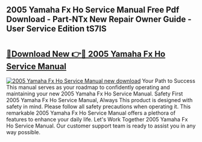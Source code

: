 ## 2005 Yamaha Fx Ho Service Manual Free Pdf Download - Part-NTx New Repair Owner Guide - User Service Edition tS7IS

# <h2><a href="http://bc219.oget.top/?id=2005+Yamaha+Fx+Ho+Service+Manual">🔗Download New 👉🔴 2005 Yamaha Fx Ho Service Manual</a></h2>

[![2005 Yamaha Fx Ho Service Manual new download](https://i.imgur.com/5g1atiW.png)](http://bc219.oget.top/?id=2005+Yamaha+Fx+Ho+Service+Manual)
Your Path to Success This manual serves as your roadmap to confidently operating and maintaining your new 2005 Yamaha Fx Ho Service Manual. Safety First 2005 Yamaha Fx Ho Service Manual, Always This product is designed with safety in mind. Please follow all safety precautions when operating it. This remarkable 2005 Yamaha Fx Ho Service Manual offers a plethora of features to enhance your daily life. Let's Work Together 2005 Yamaha Fx Ho Service Manual. Our customer support team is ready to assist you in any way possible.
